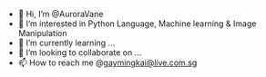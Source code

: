 - 👋 Hi, I’m @AuroraVane
- 👀 I’m interested in Python Language, Machine learning & Image Manipulation
- 🌱 I’m currently learning ...
- 💞️ I’m looking to collaborate on ...
- 📫 How to reach me @gaymingkai@live.com.sg

<!---
AuroraVane/AuroraVane is a ✨ special ✨ repository because its `README.md` (this file) appears on your GitHub profile.
You can click the Preview link to take a look at your changes.
--->
